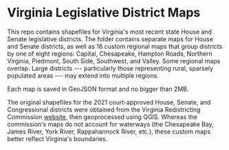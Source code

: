 # Virginia Legislative District Maps

This repo contains shapefiles for Virginia's most recent state House and Senate legislative districts. The folder contains separate maps for House and Senate districts, as well as 16 custom regional maps that group districts by one of eight regions: Capital, Chesapeake, Hampton Roads, Northern Virginia, Piedmont, South Side, Southwest, and Valley. Some regional maps overlap. Large districts --- particularly those representing rural, sparsely populated areas --- may extend into multiple regions.

Each map is saved in GeoJSON format and no bigger than 2MB. 

The original shapefiles for the 2021 court-approved House, Senate, and Congressional districts were obtained from the Virginia Redistricting Commission [website](https://www.virginiaredistricting.org), then geoprocessed using QGIS. Whereas the commission's maps do not account for waterways (the Chesapeake Bay, James River,  York River, Rappahannock River, etc.), these custom maps better reflect Virginia's boundaries. 


